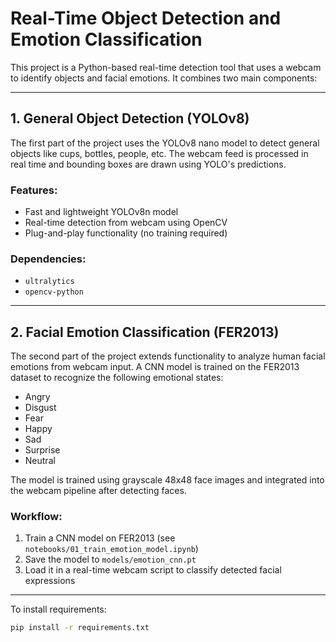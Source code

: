 # Real-Time Object Detection and Emotion Classification

This project is a Python-based real-time detection tool that uses a webcam to identify objects and facial emotions. It combines two main components:

---

## 1. General Object Detection (YOLOv8)

The first part of the project uses the YOLOv8 nano model to detect general objects like cups, bottles, people, etc. The webcam feed is processed in real time and bounding boxes are drawn using YOLO's predictions.

### Features:
- Fast and lightweight YOLOv8n model
- Real-time detection from webcam using OpenCV
- Plug-and-play functionality (no training required)

### Dependencies:
- `ultralytics`
- `opencv-python`

---

## 2. Facial Emotion Classification (FER2013)

The second part of the project extends functionality to analyze human facial emotions from webcam input. A CNN model is trained on the FER2013 dataset to recognize the following emotional states:

- Angry
- Disgust
- Fear
- Happy
- Sad
- Surprise
- Neutral

The model is trained using grayscale 48x48 face images and integrated into the webcam pipeline after detecting faces.

### Workflow:
1. Train a CNN model on FER2013 (see `notebooks/01_train_emotion_model.ipynb`)
2. Save the model to `models/emotion_cnn.pt`
3. Load it in a real-time webcam script to classify detected facial expressions

---

To install requirements:
```bash
pip install -r requirements.txt

